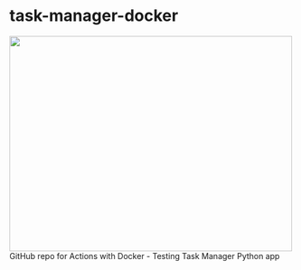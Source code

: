 # task-manager-docker 

[<img src="https://github.com/user-attachments/assets/c61637ce-20b6-4b9f-a32c-c51c9abe4e50" width="500" height="380">](https://georges034302.github.io/task-manager-docker/)
GitHub repo for Actions with Docker - Testing Task Manager Python app
